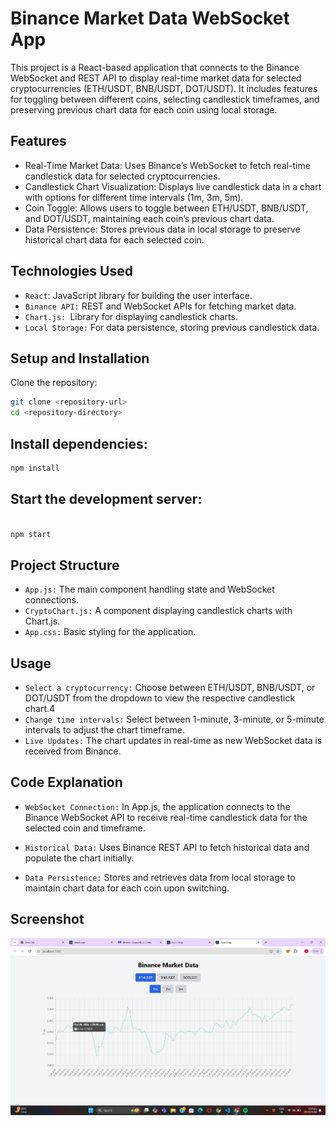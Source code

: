 # Binance Market Data WebSocket App

This project is a React-based application that connects to the Binance WebSocket and REST API to display real-time market data for selected cryptocurrencies (ETH/USDT, BNB/USDT, DOT/USDT). It includes features for toggling between different coins, selecting candlestick timeframes, and preserving previous chart data for each coin using local storage.

## Features

- Real-Time Market Data: Uses Binance’s WebSocket to fetch real-time candlestick data for selected cryptocurrencies.
- Candlestick Chart Visualization: Displays live candlestick data in a chart with options for different time intervals (1m, 3m, 5m).
- Coin Toggle: Allows users to toggle between ETH/USDT, BNB/USDT, and DOT/USDT, maintaining each coin’s previous chart data.
- Data Persistence: Stores previous data in local storage to preserve historical chart data for each selected coin.

## Technologies Used

- `React`: JavaScript library for building the user interface.
- `Binance API:` REST and WebSocket APIs for fetching market data.
- `Chart.js: `Library for displaying candlestick charts.
- `Local Storage:` For data persistence, storing previous candlestick data.

## Setup and Installation

Clone the repository:
```bash
git clone <repository-url>
cd <repository-directory>

```

## Install dependencies:

```bash
npm install


```

## Start the development server:

```bash

npm start

```

## Project Structure
- `App.js:` The main component handling state and WebSocket connections.
- `CryptoChart.js:` A component displaying candlestick charts with Chart.js.
- `App.css:` Basic styling for the application.


## Usage
- `Select a cryptocurrency:` Choose between ETH/USDT, BNB/USDT, or DOT/USDT from the dropdown to view the respective candlestick chart.4
- `Change time intervals:` Select between 1-minute, 3-minute, or 5-minute intervals to adjust the chart timeframe.
- `Live Updates:` The chart updates in real-time as new WebSocket data is received from Binance.

## Code Explanation
- `WebSocket Connection:` In App.js, the application connects to the Binance WebSocket API to receive real-time candlestick data for the selected coin and timeframe.

- `Historical Data:` Uses Binance REST API to fetch historical data and populate the chart initially.
- `Data Persistence:` Stores and retrieves data from local storage to maintain chart data for each coin upon switching.



## Screenshot

![Home Page](./Scrrenshot/image.png)